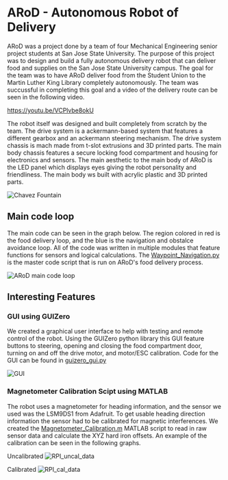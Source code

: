 # ARoD - Autonomous Robot of Delivery
ARoD was a project done by a team of four Mechanical Engineering senior project students at San Jose State University. The purpose of this project was to design and build a fully autonomous delivery robot that can deliver food and supplies on the San Jose State University campus. The goal for the team was to have ARoD deliver food from the Student Union to the Martin Luther King Library completely autonomously. The team was succussful in completing this goal and a video of the delivery route can be seen in the following video.

https://youtu.be/VCPlvbe8okU

The robot itself was designed and built completely from scratch by the team. The drive system is a ackermann-based system that features a different gearbox and an ackermann steering mechanism. The drive system chassis is mach made from t-slot extrusions and 3D printed parts. The main body chassis features a secure locking food compartment and housing for electronics and sensors. The main aesthetic to the main body of ARoD is the LED panel which displays eyes giving the robot personality and friendliness. The main body ws built with acrylic plastic and 3D printed parts.

![Chavez Fountain](https://user-images.githubusercontent.com/87390731/132059380-2cf42554-f614-4f79-8340-ac711c8e3d96.jpg)

## Main code loop
The main code can be seen in the graph below. The region colored in red is the food delivery loop, and the blue is the navigation and obstalce avoidance loop. All of the code was written in multiple modules that feature functions for sensors and logical calculations. The [Waypoint_Navigation.py](https://github.com/AntonioCervantes/ARoD/blob/main/Final_code/Waypoint_Navigation.py) is the master code script that is run on ARoD's food delivery process.

![ARoD main code loop](https://user-images.githubusercontent.com/87390731/132056594-9bae8fb3-650e-409b-ad7d-ae9d5efedf79.png)

## Interesting Features
### GUI using GUIZero
We created a graphical user interface to help with testing and remote control of the robot. Using the GUIZero python library this GUI feature buttons to steering, opening and closing the food compartment door, turning on and off the drive motor, and motor/ESC calibration. Code for the GUI can be found in [guizero_gui.py](https://github.com/AntonioCervantes/ARoD/blob/main/Final_code/guizero_gui.py)

![GUI](https://user-images.githubusercontent.com/87390731/132073848-21ffd110-c60f-4251-a31d-9a931b20d81a.JPG)

### Magnetometer Calibration Scipt using MATLAB
The robot uses a magnetometer for heading information, and the sensor we used was the LSM9DS1 from Adafruit. To get usable heading direction information the sensor had to be calibrated for magnetic interferences. We created the [Magnetometer_Calibration.m](https://github.com/AntonioCervantes/ARoD/blob/main/Final_code/Magnetometer_Calibration.m) MATLAB script to read in raw sensor data and calculate the XYZ hard iron offsets. An example of the calibration can be seen in the following graphs.

Uncalibrated
![RPI_uncal_data](https://user-images.githubusercontent.com/87390731/132074464-ea57057e-444b-47e5-b999-e01399e5b364.jpg)

Calibrated
![RPI_cal_data](https://user-images.githubusercontent.com/87390731/132074472-0604ae53-5702-4932-abfc-60e1d607e67a.jpg)
